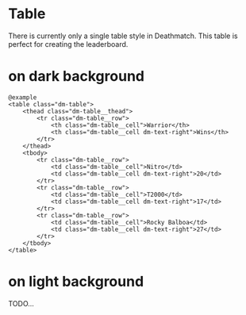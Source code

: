 # Table

There is currently only a single table style in Deathmatch. This table is perfect for creating 
the leaderboard.

# on dark background

    @example
    <table class="dm-table">
        <thead class="dm-table__thead">
            <tr class="dm-table__row">
                <th class="dm-table__cell">Warrior</th>
                <th class="dm-table__cell dm-text-right">Wins</th>
            </tr>
        </thead>
        <tbody>
            <tr class="dm-table__row">
                <td class="dm-table__cell">Nitro</td>
                <td class="dm-table__cell dm-text-right">20</td>
            </tr>
            <tr class="dm-table__row">
                <td class="dm-table__cell">T2000</td>
                <td class="dm-table__cell dm-text-right">17</td>
            </tr>
            <tr class="dm-table__row">
                <td class="dm-table__cell">Rocky Balboa</td>
                <td class="dm-table__cell dm-text-right">27</td>
            </tr>
        </tbody>
    </table>
    
    
# on light background

TODO...